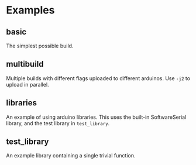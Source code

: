 Examples
========

basic
-----

The simplest possible build.

multibuild
----------

Multiple builds with different flags uploaded to different arduinos. Use `-j2` to
upload in parallel.

libraries
---------

An example of using arduino libraries. This uses the built-in SoftwareSerial
library, and the test library in `test_library`.

test_library
------------

An example library containing a single trivial function.

